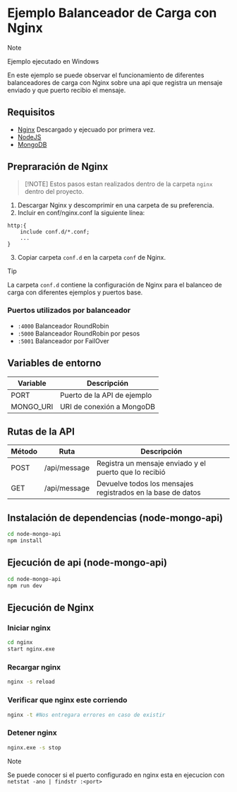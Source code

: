 # Ejemplo Balanceador de Carga con Nginx
> [!NOTE]
> Ejemplo ejecutado en Windows

En este ejemplo se puede observar el funcionamiento de diferentes balanceadores de carga con Nginx sobre una api que registra un mensaje enviado y que puerto recibio el mensaje.
## Requisitos
- [Nginx](https://nginx.org/en/download.html) Descargado y ejecuado por primera vez.
- [NodeJS](https://nodejs.org/en)
- [MongoDB](https://www.mongodb.com/try/download/community)

## Prepraración de Nginx
> [!NOTE] Estos pasos estan realizados dentro de la carpeta `nginx` dentro del proyecto.
1. Descargar Nginx y descomprimir en una carpeta de su preferencia.
2. Incluir en conf/nginx.conf la siguiente línea:
```nginx
http:{
    include conf.d/*.conf;
    ...
}
```
3. Copiar carpeta `conf.d` en la carpeta `conf` de Nginx.
> [!TIP]
> La carpeta `conf.d` contiene la configuración de Nginx para el balanceo de carga con diferentes ejemplos y puertos base.

### Puertos utilizados por balanceador
- `:4000` Balanceador RoundRobin
- `:5000` Balanceador RoundRobin por pesos
- `:5001` Balanceador por FailOver 

## Variables de entorno
| Variable  | Descripción |
| --------- | ----------- |
| PORT      | Puerto de la API de ejemplo|
| MONGO_URI | URI de conexión a MongoDB |

## Rutas de la API
| Método | Ruta         | Descripción               |
| ------ | ------------ | ------------------------- |
| POST   | /api/message | Registra un mensaje enviado y el puerto que lo recibió |
| GET    | /api/message | Devuelve todos los mensajes registrados en la base de datos |

## Instalación de dependencias (node-mongo-api)
```bash
cd node-mongo-api
npm install
```

## Ejecución de api (node-mongo-api)
```bash
cd node-mongo-api
npm run dev
```

## Ejecución de Nginx
### Iniciar nginx
```bash
cd nginx
start nginx.exe
```

### Recargar nginx
```bash
nginx -s reload
```

### Verificar que nginx este corriendo
```bash
nginx -t #Nos entregara errores en caso de existir
```

### Detener nginx
```bash
nginx.exe -s stop
```

> [!NOTE]
> Se puede conocer si el puerto configurado en nginx esta en ejecucion con `netstat -ano | findstr :<port>`